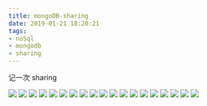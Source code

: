 ```yaml
---
title: mongoDB-sharing
date: 2019-01-21 18:20:21
tags:
- noSql
- mongodb
- sharing
---
```

记一次 sharing

![](mongoDB-sharing/Slide1.png)
![](mongoDB-sharing/Slide2.png)
![](mongoDB-sharing/Slide3.png)
![](mongoDB-sharing/Slide4.png)
![](mongoDB-sharing/Slide5.png)
![](mongoDB-sharing/Slide6.png)
![](mongoDB-sharing/Slide7.png)
![](mongoDB-sharing/Slide8.png)
![](mongoDB-sharing/Slide9.png)
![](mongoDB-sharing/Slide10.png)
![](mongoDB-sharing/Slide12.png)
![](mongoDB-sharing/Slide13.png)
![](mongoDB-sharing/Slide14.png)
![](mongoDB-sharing/Slide15.png)
![](mongoDB-sharing/Slide16.png)
![](mongoDB-sharing/Slide17.png)
![](mongoDB-sharing/Slide18.png)
![](mongoDB-sharing/Slide19.png)
![](mongoDB-sharing/Slide20.png)

